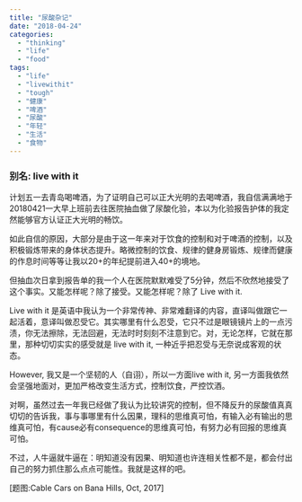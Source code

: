 ```yaml
---
title: "尿酸杂记"
date: "2018-04-24"
categories: 
  - "thinking"
  - "life"
  - "food"
tags: 
  - "life"
  - "livewithit"
  - "tough"
  - "健康"
  - "啤酒"
  - "尿酸"
  - "年轻"
  - "生活"
  - "食物"
---
```


### 别名: live with it

计划五一去青岛喝啤酒，为了证明自己可以正大光明的去喝啤酒，我自信满满地于20180421一大早上班前去往医院抽血做了尿酸化验，本以为化验报告护体的我定然能够官方认证正大光明的畅饮。

如此自信的原因，大部分是由于这一年来对于饮食的控制和对于啤酒的控制，以及积极锻炼带来的身体状态提升。略微控制的饮食、规律的健身房锻炼、规律而健康的作息时间等等让我以20+的年纪提前进入40+的境地。

但抽血次日拿到报告单的我一个人在医院默默难受了5分钟，然后不欣然地接受了这个事实。又能怎样呢？除了接受。又能怎样呢？除了 Live with it.

Live with it 是英语中我认为一个非常传神、非常难翻译的内容，直译叫做跟它一起活着，意译叫做忍受它。其实哪里有什么忍受，它只不过是眼镜镜片上的一点污渍，你无法擦除，无法回避，无法时时刻刻不注意到它。对，无论怎样，它就在那里，那种切切实实的感受就是 live with it, 一种近乎把忍受与无奈说成客观的状态。

However, 我又是一个坚韧的人（自诩），所以一方面live with it, 另一方面我依然会坚强地面对，更加严格改变生活方式，控制饮食，严控饮酒。

对啊，虽然过去一年我已经做了我认为比较讲究的控制，但不降反升的尿酸值真真切切的告诉我，事与事哪里有什么因果，理科的思维真可怕，有输入必有输出的思维真可怕，有cause必有consequence的思维真可怕，有努力必有回报的思维真可怕。

不过，人牛逼就牛逼在：明知道没有因果、明知道也许连相关性都不是，都会付出自己的努力抓住那么点点可能性。我就是这样的吧。

\[题图:Cable Cars on Bana Hills, Oct, 2017\]
